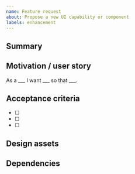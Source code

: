 ```yaml
---
name: Feature request
about: Propose a new UI capability or component
labels: enhancement
---
```


## Summary

<!-- Describe the feature. -->

## Motivation / user story

As a ___ I want ___ so that ___.

## Acceptance criteria
- [ ] 
- [ ] 
- [ ] 

## Design assets

<!-- Link to Figma or screenshots. -->

## Dependencies

<!-- APIs, backend work, feature toggles, etc. -->
